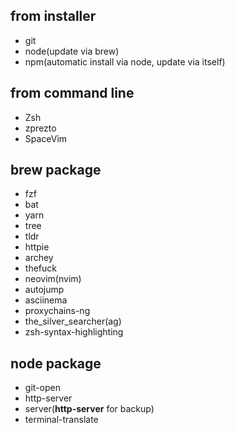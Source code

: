 ## from installer

- git
- node(update via brew)
- npm(automatic install via node, update via itself)

## from command line

- Zsh
- zprezto
- SpaceVim

## **brew** package

- fzf
- bat
- yarn
- tree
- tldr
- httpie
- archey
- thefuck
- neovim(nvim)
- autojump
- asciinema
- proxychains-ng
- the_silver_searcher(ag)
- zsh-syntax-highlighting

## **node** package
- git-open
- http-server
- server(**http-server** for backup)
- terminal-translate
